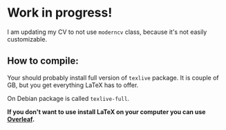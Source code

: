 # Work in progress!

I am updating my CV to not use `moderncv` class, because it's not easily customizable.

## How to compile:

Your should probably install full version of `texlive` package.
It is couple of GB, but you get everything LaTeX has to offer.

On Debian package is called `texlive-full`.

**If you don't want to use install LaTeX on your computer you can use [Overleaf](https://www.overleaf.com/).**
